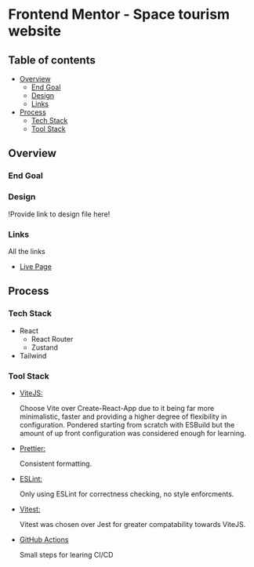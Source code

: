 # Frontend Mentor - Space tourism website

## Table of contents

- [Overview](#overview)
  - [End Goal](#end-goal)
  - [Design](#design)
  - [Links](#links)
- [Process](#process)
  - [Tech Stack](#tech-stack)
  - [Tool Stack](#tool-stack)

## Overview

### End Goal

### Design

!Provide link to design file here!

### Links

All the links

- [Live Page]()

## Process

### Tech Stack

- React
  - React Router
  - Zustand
- Tailwind

### Tool Stack

- <u>ViteJS:</u><br/>

  Choose Vite over Create-React-App due to it being far more minimalistic, faster and providing a higher degree of flexibility in configuration. Pondered starting from scratch with ESBuild but the amount of up front configuration was considered enough for learning.

- <u>Prettier:</u><br/>

  Consistent formatting.

- <u>ESLint:</u><br/>

  Only using ESLint for correctness checking, no style enforcments.

- <u>Vitest:</u><br/>

  Vitest was chosen over Jest for greater compatability towards ViteJS.

- <u>GitHub Actions</u><br/>

  Small steps for learing CI/CD
